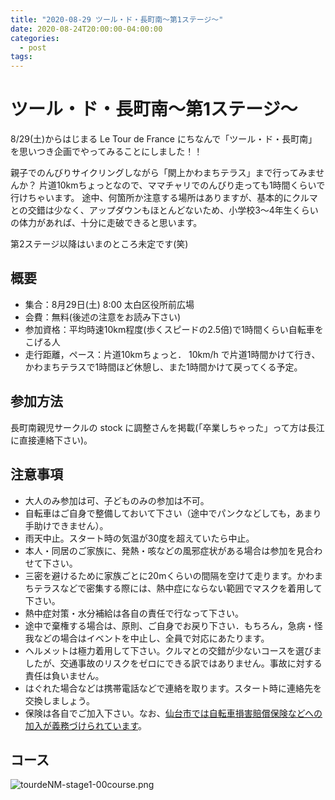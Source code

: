 ```yaml
---
title: "2020-08-29 ツール・ド・長町南〜第1ステージ〜"
date: 2020-08-24T20:00:00-04:00:00
categories:
  - post
tags:
---
```

# ツール・ド・長町南〜第1ステージ〜
8/29(土)からはじまる Le Tour de France にちなんで「ツール・ド・長町南」を思いつき企画でやってみることにしました！！

親子でのんびりサイクリングしながら「閖上かわまちテラス」まで行ってみませんか？
片道10kmちょっとなので、ママチャリでのんびり走っても1時間くらいで行けちゃいます。
途中、何箇所か注意する場所はありますが、基本的にクルマとの交錯は少なく、アップダウンもほとんどないため、小学校3〜4年生くらいの体力があれば、十分に走破できると思います。

第2ステージ以降はいまのところ未定です(笑)

## 概要
- 集合：8月29日(土) 8:00 太白区役所前広場
- 会費：無料(後述の注意をお読み下さい)
- 参加資格：平均時速10km程度(歩くスピードの2.5倍)で1時間くらい自転車をこげる人
- 走行距離，ペース：片道10kmちょっと． 10km/h で片道1時間かけて行き、かわまちテラスで1時間ほど休憩し、また1時間かけて戻ってくる予定。

## 参加方法
長町南親児サークルの stock に調整さんを掲載(「卒業しちゃった」って方は長江に直接連絡下さい)。

## 注意事項
- 大人のみ参加は可、子どものみの参加は不可。
- 自転車はご自身で整備しておいて下さい（途中でパンクなどしても，あまり手助けできません）。
- 雨天中止。スタート時の気温が30度を超えていたら中止。
- 本人・同居のご家族に、発熱・咳などの風邪症状がある場合は参加を見合わせて下さい。
- 三密を避けるために家族ごとに20mくらいの間隔を空けて走ります。かわまちテラスなどで密集する際には、熱中症にならない範囲でマスクを着用して下さい。
- 熱中症対策・水分補給は各自の責任で行なって下さい。
- 途中で棄権する場合は、原則、ご自身でお戻り下さい．もちろん，急病・怪我などの場合はイベントを中止し、全員で対応にあたります。
- ヘルメットは極力着用して下さい。クルマとの交錯が少ないコースを選びましたが、交通事故のリスクをゼロにできる訳ではありません。事故に対する責任は負いません。
- はぐれた場合などは携帯電話などで連絡を取ります。スタート時に連絡先を交換しましょう。
- 保険は各自でご加入下さい。なお、[仙台市では自転車損害賠償保険などへの加入が義務づけられています](https://www.city.sendai.jp/jitensha/hoken.html)。

## コース
![tourdeNM-stage1-00course.png](/act2020/assets/images/tourdeNM-stage1-00course.png)
